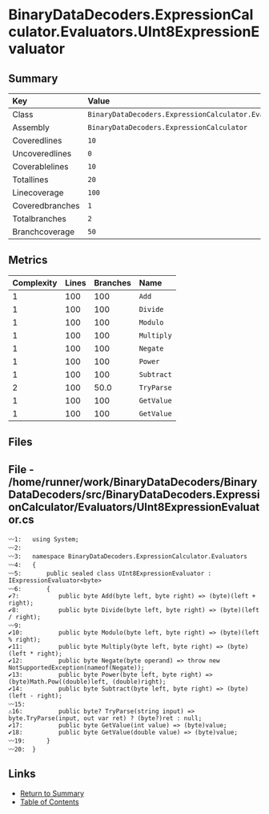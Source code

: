 ﻿# BinaryDataDecoders.ExpressionCalculator.Evaluators.UInt8ExpressionEvaluator

## Summary

| Key             | Value                                                                         |
| :-------------- | :---------------------------------------------------------------------------- |
| Class           | `BinaryDataDecoders.ExpressionCalculator.Evaluators.UInt8ExpressionEvaluator` |
| Assembly        | `BinaryDataDecoders.ExpressionCalculator`                                     |
| Coveredlines    | `10`                                                                          |
| Uncoveredlines  | `0`                                                                           |
| Coverablelines  | `10`                                                                          |
| Totallines      | `20`                                                                          |
| Linecoverage    | `100`                                                                         |
| Coveredbranches | `1`                                                                           |
| Totalbranches   | `2`                                                                           |
| Branchcoverage  | `50`                                                                          |

## Metrics

| Complexity | Lines | Branches | Name       |
| :--------- | :---- | :------- | :--------- |
| 1          | 100   | 100      | `Add`      |
| 1          | 100   | 100      | `Divide`   |
| 1          | 100   | 100      | `Modulo`   |
| 1          | 100   | 100      | `Multiply` |
| 1          | 100   | 100      | `Negate`   |
| 1          | 100   | 100      | `Power`    |
| 1          | 100   | 100      | `Subtract` |
| 2          | 100   | 50.0     | `TryParse` |
| 1          | 100   | 100      | `GetValue` |
| 1          | 100   | 100      | `GetValue` |

## Files

## File - /home/runner/work/BinaryDataDecoders/BinaryDataDecoders/src/BinaryDataDecoders.ExpressionCalculator/Evaluators/UInt8ExpressionEvaluator.cs

```CSharp
〰1:   using System;
〰2:   
〰3:   namespace BinaryDataDecoders.ExpressionCalculator.Evaluators
〰4:   {
〰5:       public sealed class UInt8ExpressionEvaluator : IExpressionEvaluator<byte>
〰6:       {
✔7:           public byte Add(byte left, byte right) => (byte)(left + right);
✔8:           public byte Divide(byte left, byte right) => (byte)(left / right);
〰9:   
✔10:          public byte Modulo(byte left, byte right) => (byte)(left % right);
✔11:          public byte Multiply(byte left, byte right) => (byte)(left * right);
✔12:          public byte Negate(byte operand) => throw new NotSupportedException(nameof(Negate));
✔13:          public byte Power(byte left, byte right) => (byte)Math.Pow((double)left, (double)right);
✔14:          public byte Subtract(byte left, byte right) => (byte)(left - right);
〰15:  
⚠16:          public byte? TryParse(string input) => byte.TryParse(input, out var ret) ? (byte?)ret : null;
✔17:          public byte GetValue(int value) => (byte)value;
✔18:          public byte GetValue(double value) => (byte)value;
〰19:      }
〰20:  }
```

## Links

* [Return to Summary](Summary.md)
* [Table of Contents](../TOC.md)

